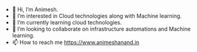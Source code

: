- 👋 Hi, I’m Animesh.
- 👀 I’m interested in Cloud technologies along with Machine learning.
- 🌱 I’m currently learning cloud technologies.
- 💞️ I’m looking to collaborate on infrastructure automations and Machine learning.
- 📫 How to reach me https://www.animeshanand.in

<!---
animesh473/animesh473 is a ✨ special ✨ repository because its `README.md` (this file) appears on your GitHub profile.
You can click the Preview link to take a look at your changes.
--->
